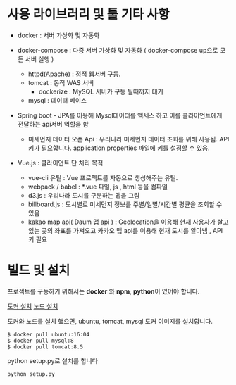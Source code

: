 # 사용 라이브러리 및 툴 기타 사항
- docker : 서버 가상화 및 자동화
- docker-compose : 다중 서버 가상화 및 자동화 ( docker-compose up으로 모든 서버 실행 )
    - httpd(Apache) : 정적 웹서버 구동.
    - tomcat : 동적 WAS 서버
        - dockerize : MySQL 서버가 구동 될때까지 대기
    - mysql : 데이터 베이스 
- Spring boot - JPA를 이용해 Mysql데이터를 액세스 하고 이를 클라이언트에게 전달하는 api서버 역할을 함
    - 미세먼지 데이터 오픈 Api : 우리나라 미세먼지 데이터 조회를 위해 사용됨. API키가 필요합니다. application.properties 파일에 키를 설정할 수 있음.

- Vue.js : 클라이언트 단 처리 목적
    - vue-cli 유틸 : Vue 프로젝트를 자동으로 생성해주는 유틸.
    - webpack / babel : *.vue 파일, js , html 등을 컴파일
    - d3.js : 우리나라 도시를 구분하는 맵을 그림
    - billboard.js : 도시별로 미세먼지 정보를 주별/일별/시간별 평균을 조회할 수 있음
    - kakao map api( Daum 맵 api ) : Geolocation을 이용해 현재 사용자가 살고 있는 곳의 좌표를 가져오고 카카오 맵 api를 이용해 현재 도시를 알아냄 , API 키 필요 


# 빌드 및 설치

프로젝트를 구동하기 위해서는 **docker** 와 **npm**, **python**이 있어야 합니다.

[도커 설치](https://www.docker.com/get-started)
[노드 설치](https://nodejs.org)


도커와 노드를 설치 했으면, 
ubuntu, tomcat, mysql 도커 이미지를 설치합니다.
```
$ docker pull ubuntu:16:04
$ docker pull mysql:8
$ docker pull tomcat:8.5
```
 python setup.py로 설치를 합니다

```
python setup.py
```